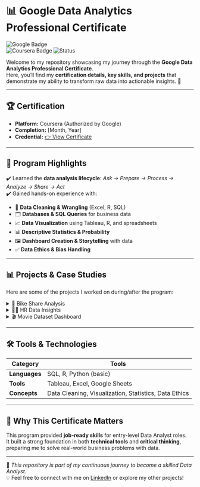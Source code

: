 # 📊 Google Data Analytics Professional Certificate

![Google Badge](https://img.shields.io/badge/Google-Data%20Analytics-blue?logo=google&logoColor=white)  
![Coursera Badge]([https://img.shields.io/badge/Coursera-Certified-blue?logo=coursera](https://www.credly.com/badges/8b66011f-3188-4779-b359-dc29e1a83ca5/print))  
![Status](https://img.shields.io/badge/Status-Completed-success)  

Welcome to my repository showcasing my journey through the **Google Data Analytics Professional Certificate**.  
Here, you’ll find my **certification details, key skills, and projects** that demonstrate my ability to transform raw data into actionable insights. 🚀  

---

## 🏆 Certification
- **Platform:** Coursera (Authorized by Google)  
- **Completion:** [Month, Year]  
- **Credential:** [👉 View Certificate](your_certificate_link_here)  

---

## 📌 Program Highlights
✔️ Learned the **data analysis lifecycle**: *Ask → Prepare → Process → Analyze → Share → Act*  
✔️ Gained hands-on experience with:  
- 🧹 **Data Cleaning & Wrangling** (Excel, R, SQL)  
- 🗂️ **Databases & SQL Queries** for business data  
- 📈 **Data Visualization** using Tableau, R, and spreadsheets  
- 📊 **Descriptive Statistics & Probability**  
- 🖼️ **Dashboard Creation & Storytelling** with data  
- ✅ **Data Ethics & Bias Handling**  

---

## 📊 Projects & Case Studies
Here are some of the projects I worked on during/after the program:  

<details>
<summary>🚴 Bike Share Analysis</summary>
Cleaned and analyzed bike rental data to identify usage patterns by season, time of day, and customer demographics.  
**Tools Used:** SQL, R, Tableau  
</details>

<details>
<summary>👩‍💼 HR Data Insights</summary>
Used SQL queries to analyze employee attrition, performance metrics, and hiring trends for business decisions.  
**Tools Used:** SQL, Excel  
</details>

<details>
<summary>🎬 Movie Dataset Dashboard</summary>
Built an interactive Tableau dashboard showing revenue trends, ratings distribution, and genre insights.  
**Tools Used:** Tableau, Excel  
</details>

---

## 🛠 Tools & Technologies
| Category      | Tools |
|---------------|-------------------------------------------|
| **Languages** | SQL, R, Python (basic) |
| **Tools**     | Tableau, Excel, Google Sheets |
| **Concepts**  | Data Cleaning, Visualization, Statistics, Data Ethics |

---

## 🌟 Why This Certificate Matters
This program provided **job-ready skills** for entry-level Data Analyst roles.  
It built a strong foundation in both **technical tools** and **critical thinking**, preparing me to solve real-world business problems with data.  

---

📌 *This repository is part of my continuous journey to become a skilled Data Analyst.*  
💡 Feel free to connect with me on [LinkedIn](your_linkedin_profile) or explore my other projects!  
